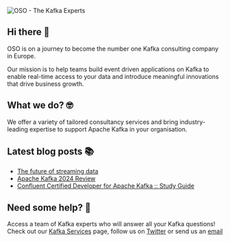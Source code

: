 ![OSO - The Kafka Experts](https://user-images.githubusercontent.com/307475/222356964-8f3e2c6d-46c7-40ee-8a96-22f853ce7b8f.png)

## Hi there 👋
OSO is on a journey to become the number one Kafka consulting company in Europe.

Our mission is to help teams build event driven applications on Kafka to enable real-time access to your data and introduce meaningful innovations that drive business growth. 

## What we do? 🤓
We offer a variety of tailored consultancy services and bring industry-leading expertise to support Apache Kafka in your organisation.

## Latest blog posts 📚
<!-- BLOG-POST-LIST:START -->
- [The future of streaming data](https://oso.sh/blog/the-future-of-streaming-data/)
- [Apache Kafka 2024 Review](https://oso.sh/blog/apache-kafka-2024-review/)
- [Confluent Certified Developer for Apache Kafka :: Study Guide](https://oso.sh/blog/confluent-certified-developer-for-apache-kafka-study-guide/)
<!-- BLOG-POST-LIST:END -->

## Need some help? 🤔
Access a team of Kafka experts who will answer all your Kafka questions! Check out our [Kafka Services](https://oso.sh/kafka-services/) page, follow us on [Twitter](https://twitter.com/osodevops) or send us an [email](mailto:enquiries@oso.sh)
